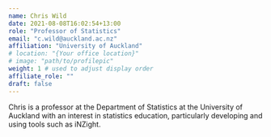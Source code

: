 ```yaml
---
name: Chris Wild
date: 2021-08-08T16:02:54+13:00
role: "Professor of Statistics"
email: "c.wild@auckland.ac.nz"
affiliation: "University of Auckland"
# location: "{Your office location}"
# image: "path/to/profilepic"
weight: 1 # used to adjust display order
affiliate_role: ""
draft: false
---
```


Chris is a professor at the Department of Statistics at the University of Auckland with an interest in statistics education, particularly developing and using tools such as iNZight.
